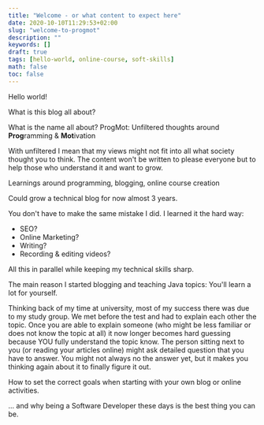 ```yaml
---
title: "Welcome - or what content to expect here"
date: 2020-10-10T11:29:53+02:00
slug: "welcome-to-progmot"
description: ""
keywords: []
draft: true
tags: [hello-world, online-course, soft-skills]
math: false
toc: false
---
```


Hello world!

What is this  blog all about?

What is the name all about? ProgMot: Unfiltered thoughts around **Prog**ramming & **Mot**ivation

With unfiltered I mean that my views might not fit into all what society thought you to think. The content won't be written to please everyone but to help those who understand it and want to grow.

Learnings around programming, blogging, online course creation

Could grow a technical blog for now almost 3 years.

You don't have to make the same mistake I did. I learned it the hard way:

- SEO?
- Online Marketing?
- Writing?
- Recording & editing videos?

All this in parallel while keeping my technical skills sharp.

The main reason I started blogging and teaching Java topics: You'll learn a lot for yourself.

Thinking back of my time at university, most of my success there was due to my study group. We met before the test and had to explain
each other the topic. Once you are able to explain someone (who might be less familiar or does not know the topic at all) it now longer becomes hard guessing
because YOU fully understand the topic know. The person sitting next to you (or reading your articles online) might ask detailed question that you have to answer. 
You might not always no the answer yet, but it makes you thinking again about it to finally figure it out.

How to set the correct goals when starting with your own blog or online activities.

... and why being a Software Developer these days is the best thing you can be.